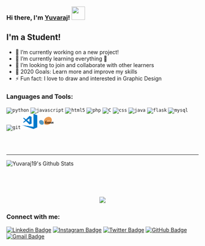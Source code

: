 ### Hi there, I'm [Yuvaraj][website]! <img src="https://raw.githubusercontent.com/TheDudeThatCode/TheDudeThatCode/master/Assets/Hi.gif" width=35 height=35>

## I'm a Student!
- 🔭 I’m currently working on a new project!
- 🌱 I’m currently learning everything 🤣
- 👯 I’m looking to join and collaborate with other learners
- 🥅 2020 Goals: Learn more and improve my skills
- ⚡ Fun fact: I love to draw and interested in Graphic Design

### Languages and Tools:

<code><img height="40" src="https://devicons.github.io/devicon/devicon.git/icons/python/python-original.svg" title="python"></code>
<code><img height="40" src="https://devicons.github.io/devicon/devicon.git/icons/javascript/javascript-original.svg" title="javascript"></code>
<code><img height="40" src="https://devicons.github.io/devicon/devicon.git/icons/html5/html5-original-wordmark.svg" title="html5"></code>
<code><img height="40" src="https://devicons.github.io/devicon/devicon.git/icons/php/php-original.svg" title="php"></code>
<code><img height="40" src="https://devicons.github.io/devicon/devicon.git/icons/c/c-original.svg" title="C"></code>
<code><img height="40" src="https://devicons.github.io/devicon/devicon.git/icons/css3/css3-original-wordmark.svg" title="css"></code>
<code><img height="40" src="https://devicons.github.io/devicon/devicon.git/icons/java/java-original-wordmark.svg" title="java"></code>
<code><img height="40" src="https://www.vectorlogo.zone/logos/pocoo_flask/pocoo_flask-icon.svg" title="flask"></code>
<code><img height="40" src="https://devicons.github.io/devicon/devicon.git/icons/mysql/mysql-original-wordmark.svg" title="mysql"></code>
<code><img height="40" src="https://www.vectorlogo.zone/logos/git-scm/git-scm-icon.svg" title="git"></code>
<code><img height="40" src="https://raw.githubusercontent.com/github/explore/80688e429a7d4ef2fca1e82350fe8e3517d3494d/topics/visual-studio-code/visual-studio-code.png" title="vscode"></code>
<code><img height="40" src="https://raw.githubusercontent.com/github/explore/80688e429a7d4ef2fca1e82350fe8e3517d3494d/topics/scikit-learn/scikit-learn.png" title="sklearn"></code>


<br />
<br />

---

<img align="left" alt="Yuvaraj19's Github Stats" src="https://github-readme-stats.vercel.app/api?username=Yuvaraj19&show_icons=true&hide_border=true" /><br>

<br><br><br>
<p align="center">
<a href = "https://github.com/Yuvaraj19">
  <img src="https://github-readme-stats-aj8vj7k8x.vercel.app/api/top-langs/?username=Yuvaraj19&layout=compact&title_color=000000&icon_color=8ac926&text_color=blue&bg_color=ffffff&card_width=400">
</a>
</p>

### Connect with me:

[![Linkedin Badge](https://img.shields.io/badge/-Yuvaraj%20Peddi-blue?style=flat-circle&logo=Linkedin&logoColor=white&link=https://linkedin.com/in/peddi-yuvaraj-42a9691b2)](https://linkedin.com/in/peddi-yuvaraj-42a9691b2) [![Instagram Badge](https://img.shields.io/badge/-@theyuvaraaj-e02c73?style=flat-circle&labelColor=e02c73&logo=Instagram&logoColor=white&link=https://instagram.com/theyuvaraaj)](https://instagram.com/theyuvaraaj) [![Twitter Badge](https://img.shields.io/badge/-@theyuvaraaj-1ca0f1?style=flat-circle&labelColor=1ca0f1&logo=twitter&logoColor=white&link=https://twitter.com/theyuvaraaj)](https://twitter.com/theyuvaraaj) [![GitHub Badge](https://img.shields.io/badge/-@Yuvaraj19-24292e?style=flat-circle&labelColor=24292e&logo=github&logoColor=white&link=https://github.com/Yuvaraj19)](https://github.com/Yuvaraj19) [![Gmail Badge](https://img.shields.io/badge/-@yuvarajpeddi9-d54b3d?style=flat-circle&labelColor=d54b3d&logo=gmail&logoColor=white&link=mailto:yuvarajpeddi9@gmail.com)](mailto:yuvarajpeddi9@gmail.com)<br />


[website]: https://theyuvaraaj.com
[twitter]: https://twitter.com/theyuvaraaj
[instagram]: https://instagram.com/theyuvaraaj
[linkedin]: https://linkedin.com/in/peddi-yuvaraj-42a9691b2
[facebook]: https://m.facebook.com/yuvaraj.peddi.9?tsid=0.7176546527511161&source=result
